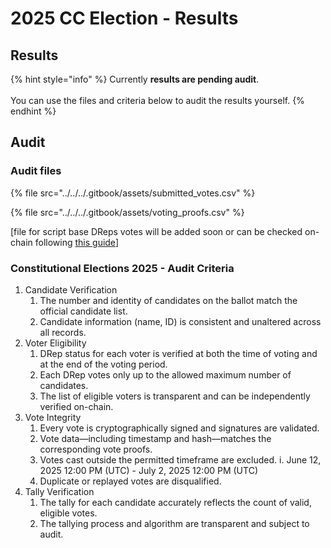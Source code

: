 # 2025 CC Election - Results

## Results

{% hint style="info" %}
Currently **results are pending audit**.\
\
You can use the files and criteria below to audit the results yourself.
{% endhint %}

## Audit

### Audit files

{% file src="../../../.gitbook/assets/submitted_votes.csv" %}

{% file src="../../../.gitbook/assets/voting_proofs.csv" %}

\[file for script base DReps votes will be added soon or can be checked on-chain following [this guide](https://docs.intersectmbo.org/cardano-facilitation-services/cardano-governance/2025-constitutional-committee-elections/guide-for-voting/voting-guide-for-script-dreps)]

### Constitutional Elections 2025 - Audit Criteria

1. Candidate Verification
   1. The number and identity of candidates on the ballot match the official candidate list.
   2. Candidate information (name, ID) is consistent and unaltered across all records.
2. Voter Eligibility&#x20;
   1. DRep status for each voter is verified at both the time of voting and at the end of the voting period.&#x20;
   2. Each DRep votes only up to the allowed maximum number of candidates.&#x20;
   3. The list of eligible voters is transparent and can be independently verified on-chain.
3. Vote Integrity&#x20;
   1. Every vote is cryptographically signed and signatures are validated.&#x20;
   2. Vote data—including timestamp and hash—matches the corresponding vote proofs.&#x20;
   3. Votes cast outside the permitted timeframe are excluded. i. June 12, 2025 12:00 PM (UTC) - July 2, 2025 12:00 PM (UTC)&#x20;
   4. Duplicate or replayed votes are disqualified.
4. Tally Verification&#x20;
   1. The tally for each candidate accurately reflects the count of valid, eligible votes.&#x20;
   2. The tallying process and algorithm are transparent and subject to audit.
